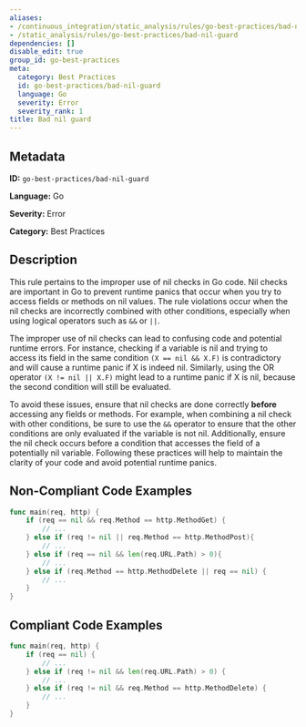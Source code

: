 ```yaml
---
aliases:
- /continuous_integration/static_analysis/rules/go-best-practices/bad-nil-guard
- /static_analysis/rules/go-best-practices/bad-nil-guard
dependencies: []
disable_edit: true
group_id: go-best-practices
meta:
  category: Best Practices
  id: go-best-practices/bad-nil-guard
  language: Go
  severity: Error
  severity_rank: 1
title: Bad nil guard
---
```

<!--  SOURCED FROM https://github.com/DataDog/datadog-static-analyzer-rule-docs -->


## Metadata
**ID:** `go-best-practices/bad-nil-guard`

**Language:** Go

**Severity:** Error

**Category:** Best Practices

## Description
This rule pertains to the improper use of nil checks in Go code. Nil checks are important in Go to prevent runtime panics that occur when you try to access fields or methods on nil values. The rule violations occur when the nil checks are incorrectly combined with other conditions, especially when using logical operators such as `&&` or `||`.

The improper use of nil checks can lead to confusing code and potential runtime errors. For instance, checking if a variable is nil and trying to access its field in the same condition `(X == nil && X.F)` is contradictory and will cause a runtime panic if X is indeed nil. Similarly, using the OR operator `(X != nil || X.F)` might lead to a runtime panic if X is nil, because the second condition will still be evaluated.

To avoid these issues, ensure that nil checks are done correctly **before** accessing any fields or methods. For example, when combining a nil check with other conditions, be sure to use the `&&` operator to ensure that the other conditions are only evaluated if the variable is not nil. Additionally, ensure the nil check occurs before a condition that accesses the field of a potentially nil variable. Following these practices will help to maintain the clarity of your code and avoid potential runtime panics.

## Non-Compliant Code Examples
```go
func main(req, http) {
    if (req == nil && req.Method == http.MethodGet) {
        // ...
    } else if (req != nil || req.Method == http.MethodPost){ 
        // ...
    } else if (req == nil && len(req.URL.Path) > 0){
        // ...
    } else if (req.Method == http.MethodDelete || req == nil) {
        // ...
    }
}

```

## Compliant Code Examples
```go
func main(req, http) {
    if (req == nil) {
        // ...
    } else if (req != nil && len(req.URL.Path) > 0) {
        // ...
    } else if (req != nil && req.Method == http.MethodDelete) {
        // ...
    }
}

```
